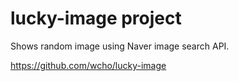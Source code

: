 lucky-image project
===================

Shows random image using Naver image search API.

https://github.com/wcho/lucky-image

